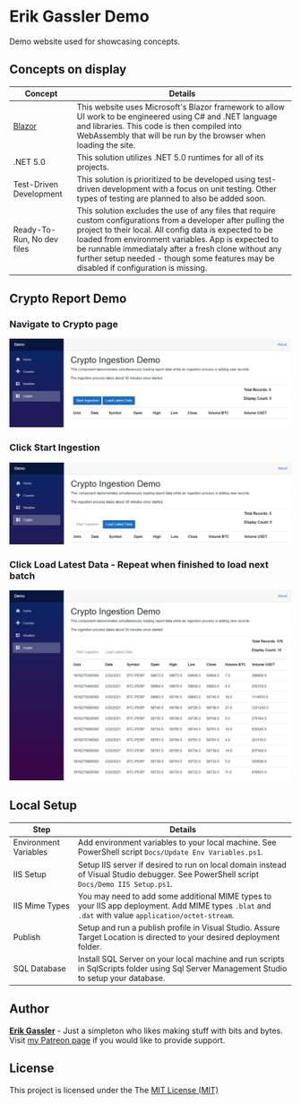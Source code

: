 # Erik Gassler Demo

Demo website used for showcasing concepts.

## Concepts on display

|Concept|Details|
|--|--|
[Blazor](https://dotnet.microsoft.com/apps/aspnet/web-apps/blazor)|This website uses Microsoft's Blazor framework to allow UI work to be engineered using C# and .NET language and libraries. This code is then compiled into WebAssembly that will be run by the browser when loading the site.
.NET 5.0|This solution utilizes .NET 5.0 runtimes for all of its projects.
Test-Driven Development|This solution is prioritized to be developed using test-driven development with a focus on unit testing. Other types of testing are planned to also be added soon.
Ready-To-Run, No dev files|This solution excludes the use of any files that require custom configurations from a developer after pulling the project to their local. All config data is expected to be loaded from environment variables. App is expected to be runnable immediataly after a fresh clone without any further setup needed - though some features may be disabled if configuration is missing.

## Crypto Report Demo

### Navigate to Crypto page
![Crypto Report Page - First View](Crypto-Start.png)
### Click Start Ingestion
![Crypto Report Page - First View](Crypto-Run-Ingestion.png)
### Click Load Latest Data - Repeat when finished to load next batch
![Crypto Report Page - First View](Crypto-Run-Report.png)

## Local Setup

|Step|Details|
|--|--|
Environment Variables|Add environment variables to your local machine. See PowerShell script `Docs/Update Env Variables.ps1`.
IIS Setup|Setup IIS server if desired to run on local domain instead of Visual Studio debugger. See PowerShell script `Docs/Demo IIS Setup.ps1`.
IIS Mime Types|You may need to add some additional MIME types to your IIS app deployment. Add MIME types `.blat` and `.dat` with value `application/octet-stream`.
Publish|Setup and run a publish profile in Visual Studio. Assure Target Location is directed to your desired deployment folder.
SQL Database|Install SQL Server on your local machine and run scripts in SqlScripts folder using Sql Server Management Studio to setup your database.

## Author

**[Erik Gassler](https://www.erikgassler.com/home)** - Just a simpleton who likes making stuff with bits and bytes. Visit [my Patreon page](https://www.patreon.com/stoicdreams) if you would like to provide support.

## License

This project is licensed under the The [MIT License (MIT)](https://github.com/erikgassler/Demo/blob/master/Docs/LICENSE.txt)
